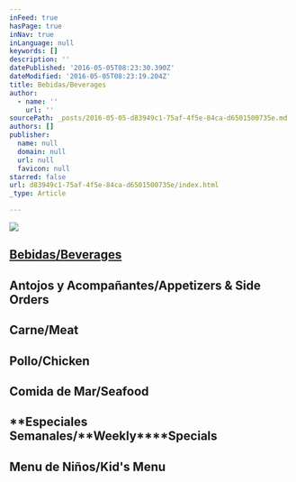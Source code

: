 ```yaml
---
inFeed: true
hasPage: true
inNav: true
inLanguage: null
keywords: []
description: ''
datePublished: '2016-05-05T08:23:30.390Z'
dateModified: '2016-05-05T08:23:19.204Z'
title: Bebidas/Beverages
author:
  - name: ''
    url: ''
sourcePath: _posts/2016-05-05-d83949c1-75af-4f5e-84ca-d6501500735e.md
authors: []
publisher:
  name: null
  domain: null
  url: null
  favicon: null
starred: false
url: d83949c1-75af-4f5e-84ca-d6501500735e/index.html
_type: Article

---
```

![](https://s3-us-west-2.amazonaws.com/the-grid-img/p/1c9047828b5dd2b0c1af81a676b9b66a1367f277.jpg)

## [**Bebidas**/Beverages][0]

## **Antojos y Acompañantes**/Appetizers & Side Orders

## **Carne**/Meat

## **Pollo**/Chicken

## **Comida de Mar**/Seafood

## **Especiales Semanales/**Weekly****Specials

## **Menu de Niños**/Kid's Menu

[0]: null